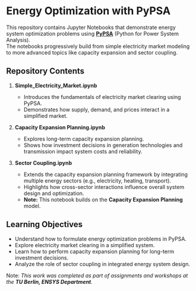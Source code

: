# Energy Optimization with PyPSA

This repository contains Jupyter Notebooks that demonstrate energy system optimization problems using **[PyPSA](https://pypsa.org/)** (Python for Power System Analysis).  
The notebooks progressively build from simple electricity market modeling to more advanced topics like capacity expansion and sector coupling.

## Repository Contents

1. **Simple_Electricity_Market.ipynb**  
   - Introduces the fundamentals of electricity market clearing using PyPSA.  
   - Demonstrates how supply, demand, and prices interact in a simplified market.

2. **Capacity Expansion Planning.ipynb**  
   - Explores long-term capacity expansion planning.  
   - Shows how investment decisions in generation technologies and transmission impact system costs and reliability.

3. **Sector Coupling.ipynb**  
   - Extends the capacity expansion planning framework by integrating multiple energy sectors (e.g., electricity, heating, transport).  
   - Highlights how cross-sector interactions influence overall system design and optimization.  
   - **Note:** This notebook builds on the **Capacity Expansion Planning** model.

## Learning Objectives

- Understand how to formulate energy optimization problems in PyPSA.  
- Explore electricity market clearing in a simplified system.  
- Learn how to perform capacity expansion planning for long-term investment decisions.  
- Analyze the role of sector coupling in integrated energy system design.  

Note: *This work was completed as part of assignments and workshops at the **TU Berlin, ENSYS Department**.*
